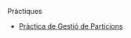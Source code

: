 Pràctiques

- [Pràctica de Gestió de Particions](https://htmlpreview.github.io/?https://github.com/OscarBePl/Portfoli/blob/main/Moduls/M01-SistemesInformatics/M15-UF1/Pr%C3%A0ctica%20Instal%C2%B7laci%C3%B3%20RAID%20amb%20sistema%20operatiu/Pr%C3%A0cticaInstal%C2%B7lac%C3%B3iRAIDambsistemaoperatiu.html)
